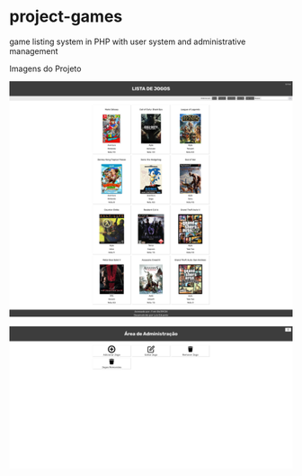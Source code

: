 # project-games
 game listing system in PHP with user system and administrative management

Imagens do Projeto

![Tela Inicial da Aplicação PHP](https://raw.githubusercontent.com/eduardoconde-bit/project-games/main/index.png)

![Tela Inicial da Aplicação PHP](https://raw.githubusercontent.com/eduardoconde-bit/project-games/main/admin.png)